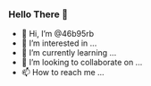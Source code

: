 ### Hello There 👋
- 👋 Hi, I’m @46b95rb
- 👀 I’m interested in ...
- 🌱 I’m currently learning ...
- 💞️ I’m looking to collaborate on ...
- 📫 How to reach me ...

<!---
46b95rb/46b95rb is a ✨ special ✨ repository because its `README.md` (this file) appears on your GitHub profile.
You can click the Preview link to take a look at your changes.
--->

